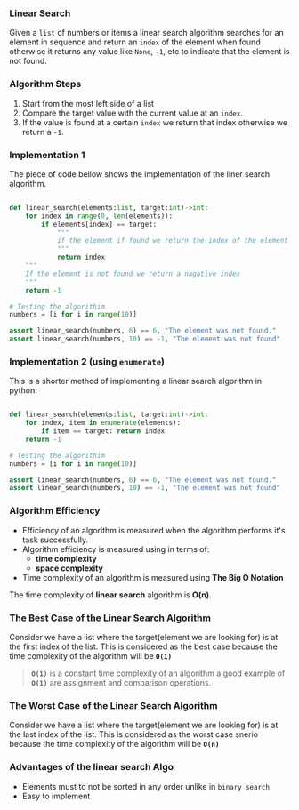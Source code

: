 ### Linear Search

Given a `list` of numbers or items a linear search algorithm searches for an element in sequence and return an `index` of the element when found otherwise it returns any value like `None`, `-1`, etc to indicate that the element is not found.

### Algorithm Steps

1. Start from the most left side of a list
2. Compare the target value with the current value at an `index`.
3. If the value is found at a certain `index` we return that index otherwise we return a `-1`.

### Implementation 1

The piece of code bellow shows the implementation of the liner search algorithm.

```py

def linear_search(elements:list, target:int)->int:
    for index in range(0, len(elements)):
        if elements[index] == target:
            """
            if the element if found we return the index of the element
            """
            return index
    """
    If the element is not found we return a nagative index
    """
    return -1

# Testing the algorithim
numbers = [i for i in range(10)]

assert linear_search(numbers, 6) == 6, "The element was not found."
assert linear_search(numbers, 10) == -1, "The element was not found"

```

### Implementation 2 (using `enumerate`)

This is a shorter method of implementing a linear search algorithm in python:

```py

def linear_search(elements:list, target:int)->int:
    for index, item in enumerate(elements):
        if item == target: return index
    return -1

# Testing the algorithim
numbers = [i for i in range(10)]

assert linear_search(numbers, 6) == 6, "The element was not found."
assert linear_search(numbers, 10) == -1, "The element was not found"

```

### Algorithm Efficiency

- Efficiency of an algorithm is measured when the algorithm performs it's task successfully.
- Algorithm efficiency is measured using in terms of:
  - **time complexity**
  - **space complexity**
- Time complexity of an algorithm is measured using **The Big O Notation**

The time complexity of **linear search** algorithm is **O(n)**.

### The Best Case of the Linear Search Algorithm

Consider we have a list where the target(element we are looking for) is at the first index of the list. This is considered as the best case because the time complexity of the algorithm will be **`O(1)`**

> **`O(1)`** is a constant time complexity of an algorithm a good example of **`O(1)`** are assignment and comparison operations.

### The Worst Case of the Linear Search Algorithm

Consider we have a list where the target(element we are looking for) is at the last index of the list. This is considered as the worst case snerio because the time complexity of the algorithm will be **`O(n)`**

### Advantages of the linear search Algo

- Elements must to not be sorted in any order unlike in `binary search`
- Easy to implement
